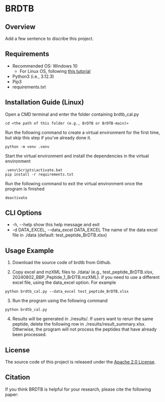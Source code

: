 # BRDTB
## Overview
Add a few sentence to discribe this project.

## Requirements
- Recommended OS: Windows 10 
    - For Linux OS, following [this tutorial](./Readme.md)
- Python3 (i.e., 3.12.3)
- Pip3
- requirements.txt

## Installation Guide (Linux)

Open a CMD terminal and enter the folder containing brdtb_cal.py
```
cd <the path of this folder (e.g., BrDTB or BrDTB-main)>
```

Run the following command to create a virtual environment for the first time, but skip this step if you've already done it.

```
python -m venv .venv
```

Start the virtual environment and install the dependencies in the virtual environment
```
.venv\Scripts\activate.bat
pip install -r requirements.txt
```

Run the following command to exit the virtual environment once the program is finished
```
deactivate
```
## CLI Options
* -h, --help            show this help message and exit
* -d DATA_EXCEL, --data_excel DATA_EXCEL
                        The name of the data excel file in ./data
                        (default: test_peptide_BrDTB.xlsx)

## Usage Example
1. Download the source code of brdtb from Github.

2. Copy excel and mzXML files to ./data/ (e.g., test_peptide_BrDTB.xlsx, 20240802_BBP_Peptide_1_BrDTB.mzXML). if you need to use a different excel file, using the data_excel option. For example 
```
python brdtb_cal.py --data_excel test_peptide_BrDTB.xlsx
```

3. Run the program using the following command
```
python brdtb_cal.py
```

4. Results will be generated in ./results/. If users want to rerun the same peptide, delete the following row in ./results/result_summary.xlsx. Otherwise, the program will not process the peptides that have already been processed.


## License
[Apache_2.0_license]: http://www.apache.org/licenses/LICENSE-2.0

The source code of this project is released under the [Apache 2.0 License][Apache_2.0_license].

## Citation
If you think BRDTB is helpful for your research, please cite the following paper: